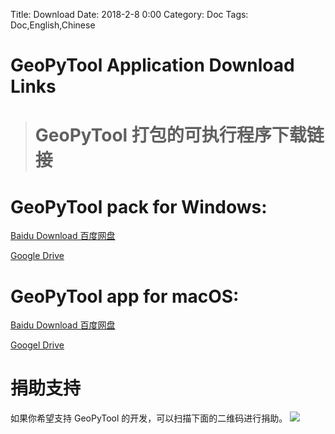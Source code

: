 Title: Download
Date: 2018-2-8 0:00
Category: Doc
Tags: Doc,English,Chinese

# GeoPyTool Application Download Links
># GeoPyTool 打包的可执行程序下载链接


# GeoPyTool pack for Windows:
[Baidu Download 百度网盘](https://pan.baidu.com/s/1i6X2Cp3)


[Google Drive](https://drive.google.com/open?id=1R_i0BbBwUZHOOYDjet7bKHryKFm9Xqy_)




# GeoPyTool app for macOS:
[Baidu Download 百度网盘](https://pan.baidu.com/s/1sm95KGP)

[Googel Drive](https://drive.google.com/open?id=1nQjf4rHNRp-X3JeYAJAPVBwmkmAD_m-k)



# 捐助支持

如果你希望支持 GeoPyTool 的开发，可以扫描下面的二维码进行捐助。
![](https://raw.githubusercontent.com/GeoPyTool/GeoPyTool/master/img/WeChatQrCode.png)
